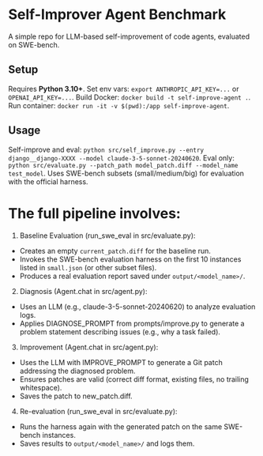 # Self-Improver Agent Benchmark
A simple repo for LLM-based self-improvement of code agents, evaluated on SWE-bench.
## Setup
Requires **Python 3.10+**.
Set env vars: `export ANTHROPIC_API_KEY=...` or `OPENAI_API_KEY=...`.
Build Docker: `docker build -t self-improve-agent .`.
Run container: `docker run -it -v $(pwd):/app self-improve-agent`.
## Usage
Self-improve and eval: `python src/self_improve.py --entry django__django-XXXX --model claude-3-5-sonnet-20240620`.
Eval only: `python src/evaluate.py --patch_path model_patch.diff --model_name test_model`.
Uses SWE-bench subsets (small/medium/big) for evaluation with the official harness.


# The full pipeline involves:
1. Baseline Evaluation (run_swe_eval in src/evaluate.py):

- Creates an empty `current_patch.diff` for the baseline run.
- Invokes the SWE-bench evaluation harness on the first 10 instances listed in `small.json` (or other subset files).
- Produces a real evaluation report saved under `output/<model_name>/`.


2. Diagnosis (Agent.chat in src/agent.py):

- Uses an LLM (e.g., claude-3-5-sonnet-20240620) to analyze evaluation logs.
- Applies DIAGNOSE_PROMPT from prompts/improve.py to generate a problem statement describing issues (e.g., why a task failed).


3. Improvement (Agent.chat in src/agent.py):

- Uses the LLM with IMPROVE_PROMPT to generate a Git patch addressing the diagnosed problem.
- Ensures patches are valid (correct diff format, existing files, no trailing whitespace).
- Saves the patch to new_patch.diff.

4. Re-evaluation (run_swe_eval in src/evaluate.py):

- Runs the harness again with the generated patch on the same SWE-bench instances.
- Saves results to `output/<model_name>/` and logs them.
